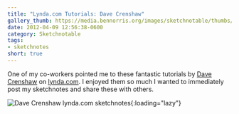 ```yaml
---
title: "Lynda.com Tutorials: Dave Crenshaw"
gallery_thumb: https://media.bennorris.org/images/sketchnotable/thumbs/lynda-2012-crenshaw.jpg
date: 2012-04-09 12:56:38-0600
category: Sketchnotable
tags:
- sketchnotes
short: true
---
```


One of my co-workers pointed me to these fantastic tutorials by <a href="http://www.davecrenshaw.com/" target="_blank">Dave Crenshaw</a> on <a href="http://www.lynda.com/Business-Business-Skills-tutorials/Invaluable-Making-Yourself-Irreplaceable/88536-2.html" target="_blank">lynda.com</a>. I enjoyed them so much I wanted to immediately post my sketchnotes and share these with others.

![Dave Crenshaw lynda.com sketchnotes](https://media.bennorris.org/images/sketchnotable/general/lynda-2012-crenshaw.jpg){:loading="lazy"}
